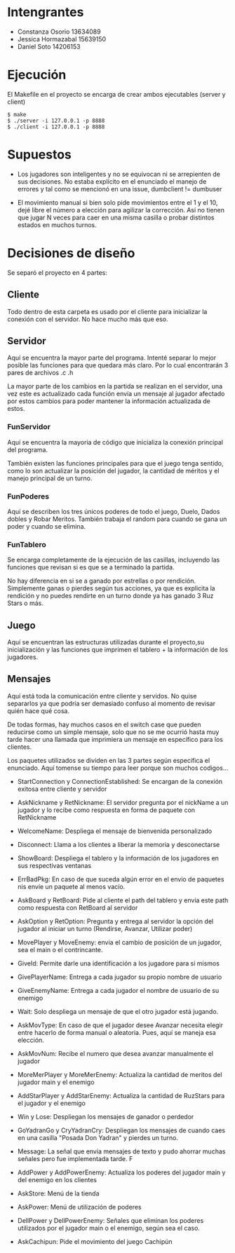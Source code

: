 # Intengrantes

* Constanza Osorio 13634089
* Jessica Hormazabal 15639150
* Daniel Soto 14206153

# Ejecución

El Makefile en el proyecto se encarga de crear ambos ejecutables (server y client)

```
$ make
$ ./server -i 127.0.0.1 -p 8888
$ ./client -i 127.0.0.1 -p 8888
```

# Supuestos

* Los jugadores son inteligentes y no se equivocan ni se arrepienten de sus decisiones. No estaba explícito en el enunciado el manejo de errores y tal como se mencionó en una issue, dumbclient != dumbuser

* El movimiento manual si bien solo pide movimientos entre el 1 y el 10, dejé libre el número a elección para agilizar la corrección. Así no tienen que jugar N veces para caer en una misma casilla o probar distintos estados en muchos turnos.


# Decisiones de diseño
Se separó el proyecto en 4 partes:

## Cliente

Todo dentro de esta carpeta es usado por el cliente para inicializar la conexión con el servidor. No hace mucho más que eso.

## Servidor

Aquí se encuentra la mayor parte del programa. Intenté separar lo mejor posible las funciones para que quedara más claro. Por lo cual encontrarán 3 pares de archivos .c .h

La mayor parte de los cambios en la partida se realizan en el servidor, una vez este es actualizado cada función envía un mensaje al jugador afectado por estos cambios para poder mantener la información actualizada de estos.

### FunServidor

Aquí se encuentra la mayoria de código que inicializa la conexión principal del programa. 

También existen las funciones principales para que el juego tenga sentido, como lo son actualizar la posición del jugador, la cantidad de méritos y el manejo principal de un turno.

### FunPoderes

Aquí se describen los tres únicos poderes de todo el juego, Duelo, Dados dobles y Robar Meritos. También trabaja el random para cuando se gana un poder y cuando se elimina. 

### FunTablero

Se encarga completamente de la ejecución de las casillas, incluyendo las funciones que revisan si es que se a terminado la partida. 

No hay diferencia en si se a ganado por estrellas o por rendición. Simplemente ganas o pierdes según tus acciones, ya que es explicita la rendición y no puedes rendirte en un turno donde ya has ganado 3 Ruz Stars o más.

## Juego

Aquí se encuentran las estructuras utilizadas durante el proyecto,su inicialización y las funciones que imprimen el tablero + la información de los jugadores.

## Mensajes

Aquí está toda la comunicación entre cliente y servidos. No quise separarlos ya que podría ser demasiado confuso al momento de revisar quién hace qué cosa. 

De todas formas, hay muchos casos en el switch case que pueden reducirse como un simple mensaje, solo que no se me ocurrió hasta muy tarde hacer una llamada que imprimiera un mensaje en específico para los clientes. 

Los paquetes utilizados se dividen en las 3 partes según especifica el enunciado. Aquí tomense su tiempo para leer porque son muchos codigos...

* StartConnection y ConnectionEstablished: Se encargan de la conexión exitosa entre cliente y servidor

*  AskNickname y RetNickname: El servidor pregunta por el nickName a un jugador y lo recibe como respuesta en forma de paquete con RetNickname

* WelcomeName: Despliega el mensaje de bienvenida personalizado

* Disconnect: Llama a los clientes a liberar la memoria y desconectarse

* ShowBoard: Despliega el tablero y la información de los jugadores en sus respectivas ventanas

* ErrBadPkg: En caso de que suceda algún error en el envio de paquetes nis envíe un paquete al menos vacío.

* AskBoard y RetBoard: Pide al cliente el path del tablero y envia este path como respuesta con RetBoard al servidor

* AskOption y RetOption: Pregunta y entrega al servidor la opción del jugador al iniciar un turno (Rendirse, Avanzar, Utilizar poder)

* MovePlayer y MoveEnemy: envia el cambio de posición de un jugador, sea el main o el contrincante.

* GiveId: Permite darle una identificación a los jugadore para si mismos
  
* GivePlayerName: Entrega a cada jugador su propio nombre de usuario

* GiveEnemyName: Entrega a cada jugador el nombre de usuario de su enemigo

* Wait: Solo despliega un mensaje de que el otro jugador está jugando.

* AskMovType: En caso de que el jugador desee Avanzar necesita elegir entre hacerlo de forma manual o aleatoria. Pues, aquí se maneja esa elección.

* AskMovNum: Recibe el numero que desea avanzar manualmente el jugador

* MoreMerPlayer y MoreMerEnemy: Actualiza la cantidad de meritos del jugador main y el enemigo

* AddStarPlayer y AddStarEnemy: Actualiza la cantidad de RuzStars para el jugador y el enemigo

* Win y Lose: Despliegan los mensajes de ganador o perdedor

* GoYadranGo y CryYadranCry: Despliegan los mensajes de cuando caes en una casilla "Posada Don Yadran" y pierdes un turno.

* Message: La señal que envia mensajes de texto y pudo ahorrar muchas señales pero fue implementada tarde. F

* AddPower y AddPowerEnemy: Actualiza los poderes del jugador main y del enemigo en los clientes

* AskStore: Menú de la tienda

* AskPower: Menú de utilización de poderes

* DellPower y DellPowerEnemy: Señales que eliminan los poderes utilizados por el jugador main o el enemigo, según sea el caso.

* AskCachipun: Pide el movimiento del juego Cachipún
